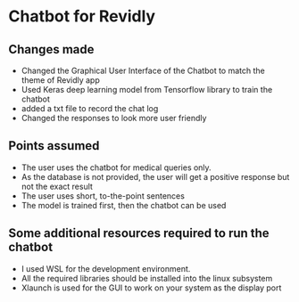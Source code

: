 
<h1>Chatbot for Revidly</h1>
<h2>Changes made</h2>
<ul>
<li>Changed the Graphical User Interface of the Chatbot to match the theme of Revidly app</li>
<li>Used Keras deep learning model from Tensorflow library to train the chatbot</li>
<li>added a txt file to record the chat log</li>
<li>Changed the responses to look more user friendly</li>
</ul>
<h2>Points assumed</h2>
<ul>
<li>The user uses the chatbot for medical queries only.</li>
<li>As the database is not provided, the user will get a positive response but not the exact result</li>
<li>The user uses short, to-the-point sentences</li>
<li>The model is trained first, then the chatbot can be used</li>
</ul>
<h2>Some additional resources required to run the chatbot</h2>
<ul>
<li>I used WSL for the development environment.</li>
<li>All the required libraries should be installed into the linux subsystem</li>
<li>Xlaunch is used for the GUI to work on your system as the display port</li>
</ul>
